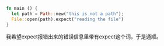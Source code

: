 ```rust
fn main () {
  let path = Path::new("this is not a path");
  File::open(path).expect("reading the file")
}
```

我希望expect报错出来的错误信息里带有expect这个词，于是通顺。
